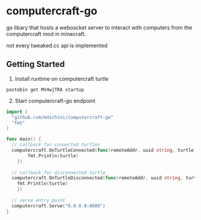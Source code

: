 # computercraft-go
go libary that hosts a weboscket server to interact with computers from the computercraft mod in minecraft.

not every tweaked.cc api is implemented

## Getting Started
1. Install runtime on computercraft turtle
```
pastebin get MV4wjTRA startup
```

2. Start computercraft-go endpoint
```go
import (
  "github.com/m4schini/computercraft-go"
  "fmt"
)

func main() {
  // callback for connected turtles
  computercraft.OnTurtleConnected(func(remoteAddr, uuid string, turtle computer.Turtle) {
		fmt.Println(turtle)
	})
  
  // callback for disconnected turtle
  computercraft.OnTurtleDisconnected(func(remoteAddr, uuid string, turtle computer.Turtle) {
    fmt.Println(turtle)
	})
  
  // serve entry point
  computercraft.Serve("0.0.0.0:8080")
}
```
